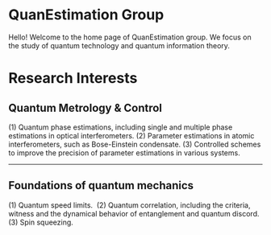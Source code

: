 # **QuanEstimation Group**

Hello! Welcome to the home page of QuanEstimation group. We focus on the study of quantum technology and quantum information theory. 

# **Research Interests**

## Quantum Metrology & Control

(1) Quantum phase estimations, including single and multiple phase estimations in optical interferometers.
(2) Parameter estimations in atomic interferometers, such as Bose-Einstein condensate.
(3) Controlled schemes to improve the precision of parameter estimations in various systems. 

---

## Foundations of quantum mechanics
(1) Quantum speed limits. ​​ 
(2) Quantum correlation, including the criteria, witness and the dynamical behavior of entanglement and quantum discord.
(3) Spin squeezing.

